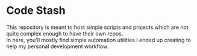 # Code Stash
This repository is meant to host simple scripts and projects which are not quite complex enough to have their own
repos.  
In here, you'll mostly find simple automation utilities I ended up creating to help my personal development workflow.